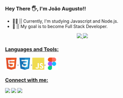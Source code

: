 ### Hey There 🖐️, I'm João Augusto!!
- 👨‍💻 || Currently, I'm studying Javascript and Node.js.
- 🎯 || My goal is to become Full Stack Developer.
<div align="center">
  <a href="https://github.com/augustodevjs">
  <img height="180em" src="https://github-readme-stats.vercel.app/api?username=augustodevjs&show_icons=true&theme=github_dark&include_all_commits=true&count_private=true"/>
  <img height="180em" src="https://github-readme-stats.vercel.app/api/top-langs/?username=augustodevjs&layout=compact&langs_count=7&theme=github_dark"/>
</div>
  
  ### Languages and Tools:
<div style="display: inline_block">
  <img align="center" alt="augusto-HTML" height="40" width="40" src="https://raw.githubusercontent.com/devicons/devicon/master/icons/html5/html5-original.svg">
  <img align="center" alt="augusto-CSS" height="40" width="40" src="https://raw.githubusercontent.com/devicons/devicon/master/icons/css3/css3-original.svg">
  <img align="center" alt="augusto-Js" height="40" width="40" src="https://raw.githubusercontent.com/devicons/devicon/master/icons/javascript/javascript-plain.svg">
  <img align="center" alt="augusto-Figma" height="40" width="40" src="https://raw.githubusercontent.com/devicons/devicon/master/icons/figma/figma-original.svg">
</div>
  
   ### Connect with me:

 <div> 
  <a href="https://www.instagram.com/joao_augusto_001/" target="_blank"><img src="https://img.shields.io/badge/-Instagram-%23E4405F?style=for-the-badge&logo=instagram&logoColor=white" target="_blank"></a>
   <a href="https://www.linkedin.com/in/jo%C3%A3o-augusto-383b3b21a/" target="_blank"><img src="https://img.shields.io/badge/-LinkedIn-%230077B5?style=for-the-badge&logo=linkedin&logoColor=white" target="_blank"></a>
  <a href = "mailto:joaoaugustojob99@gmail.com"><img src="https://img.shields.io/badge/-Gmail-%23333?style=for-the-badge&logo=gmail&logoColor=white" target="_blank"></a>
   <p align="left">
</p>
</div>


